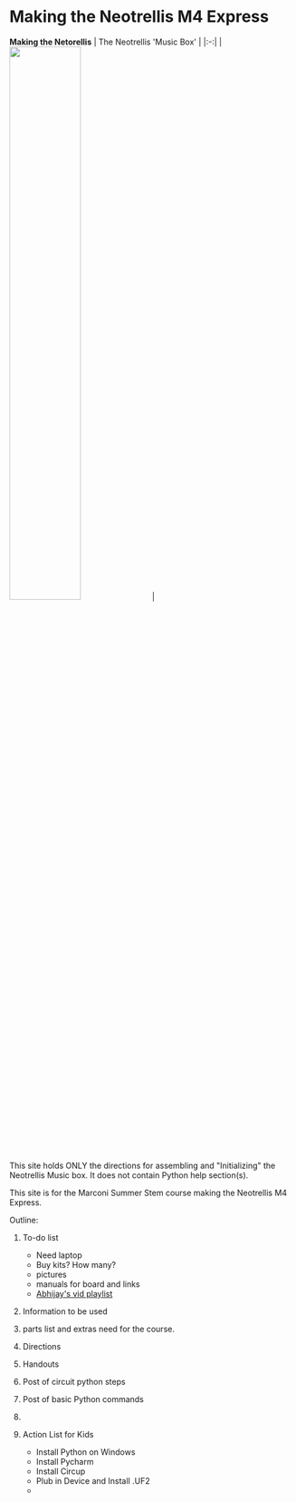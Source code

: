 # Making the Neotrellis M4 Express
**Making the Netorellis**
| The Neotrellis 'Music Box' |
|:-:|
|<img src="/images/adafruit_products_3938_demo.gif" width="50%" />|

This site holds ONLY the directions for assembling and "Initializing" the Neotrellis Music box. It does not contain Python help section(s). 

This site is for the Marconi Summer Stem course making the Neotrellis M4 Express.

Outline: 

1. To-do list
   - Need laptop
   - Buy kits? How many?
   - pictures
   - manuals for board and links
   - [Abhijay's vid playlist](https://www.youtube.com/playlist?list=PLVJIaQIN1-U7R3uJ16FP6xKWFEc6uZRee)

3. Information to be used

4. parts list and extras need for the course.

5. Directions

6. Handouts

7. Post of circuit python steps

8. Post of basic Python commands

9. 

10. Action List for Kids
    - Install Python on Windows
    - Install Pycharm
    - Install Circup
    - Plub in Device and Install .UF2
    - 
